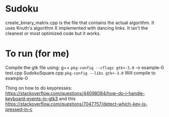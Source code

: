 # Sudoku
create_binary_matrix.cpp is the file that contains the actual algorithm. It uses Knuth's algorithm X implemented with dancing links. It isn't the cleanest or most optimized code but it works.

# To run (for me)
Compile the gtk file using:
g++ `pkg-config --cflags gtk+-3.0` -o example-0 test.cpp SudokuSquare.cpp `pkg-config --libs gtk+-3.0`
Will compile to example-0

Thing on how to do keypresses: https://stackoverflow.com/questions/44098084/how-do-i-handle-keyboard-events-in-gtk3 and this https://stackoverflow.com/questions/7047757/detect-which-key-is-pressed-in-c
